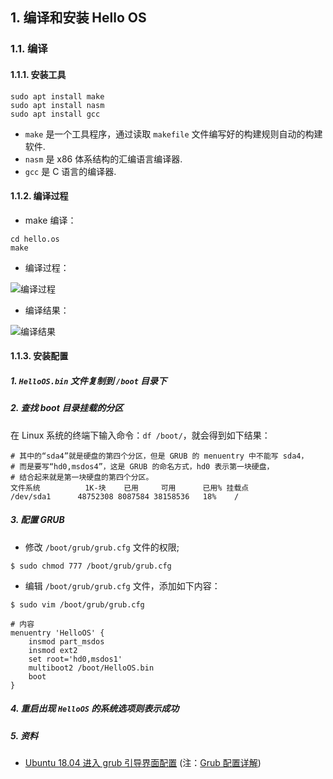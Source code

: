 ## 1. 编译和安装 Hello OS

### 1.1. 编译
#### 1.1.1. 安装工具
```
sudo apt install make
sudo apt install nasm
sudo apt install gcc
```

- `make` 是一个工具程序，通过读取 `makefile` 文件编写好的构建规则自动的构建软件.
- `nasm` 是 x86 体系结构的汇编语言编译器.
- `gcc` 是 C 语言的编译器.

#### 1.1.2. 编译过程
- make 编译：
```
cd hello.os
make
```
- 编译过程：

![编译过程](https://os-qingdao.oss-cn-qingdao.aliyuncs.com/cosmos-learning/hello.os/Hello%20OS%20%E7%BC%96%E8%AF%91%E8%BF%87%E7%A8%8B.jpg)

- 编译结果：

![编译结果](https://os-qingdao.oss-cn-qingdao.aliyuncs.com/cosmos-learning/hello.os/Hello%20OS%20%E7%BC%96%E8%AF%91%E7%BB%93%E6%9E%9C.png)

#### 1.1.3. 安装配置

##### 1. `HelloOS.bin` 文件复制到 `/boot` 目录下

##### 2. 查找 boot 目录挂载的分区
在 Linux 系统的终端下输入命令：`df /boot/`，就会得到如下结果：

```
# 其中的“sda4”就是硬盘的第四个分区，但是 GRUB 的 menuentry 中不能写 sda4，
# 而是要写“hd0,msdos4”，这是 GRUB 的命名方式，hd0 表示第一块硬盘，
# 结合起来就是第一块硬盘的第四个分区。
文件系统          1K-块    已用     可用      已用% 挂载点
/dev/sda1      48752308 8087584 38158536   18%    /
```

##### 3. 配置 GRUB
- 修改 `/boot/grub/grub.cfg` 文件的权限;
```
$ sudo chmod 777 /boot/grub/grub.cfg
```

- 编辑 `/boot/grub/grub.cfg` 文件，添加如下内容：
```
$ sudo vim /boot/grub/grub.cfg

# 内容
menuentry 'HelloOS' {
    insmod part_msdos
    insmod ext2
    set root='hd0,msdos1'
    multiboot2 /boot/HelloOS.bin
    boot
}
```

##### 4. 重启出现 `HelloOS` 的系统选项则表示成功

##### 5. 资料
- [Ubuntu 18.04 进入 grub 引导界面配置](https://jingyan.baidu.com/article/6dad50755e35d1a123e36ecc.html) (注：[Grub 配置详解](https://blog.csdn.net/gatieme/article/details/52722955))
